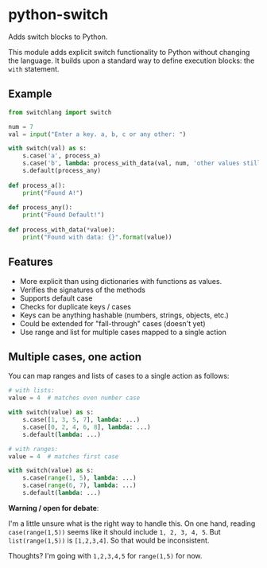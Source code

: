 # python-switch

Adds switch blocks to Python.

This module adds explicit switch functionality to Python 
without changing the language. It builds upon a standard
way to define execution blocks: the `with` statement.

## Example

```python
from switchlang import switch

num = 7
val = input("Enter a key. a, b, c or any other: ")

with switch(val) as s:
    s.case('a', process_a)
    s.case('b', lambda: process_with_data(val, num, 'other values still'))
    s.default(process_any)
    
def process_a():
    print("Found A!")
    
def process_any():
    print("Found Default!")
    
def process_with_data(*value):
    print("Found with data: {}".format(value))
``` 

## Features

* More explicit than using dictionaries with functions as values.
* Verifies the signatures of the methods
* Supports default case
* Checks for duplicate keys / cases
* Keys can be anything hashable (numbers, strings, objects, etc.)
* Could be extended for "fall-through" cases (doesn't yet)
* Use range and list for multiple cases mapped to a single action

## Multiple cases, one action

You can map ranges and lists of cases to a single action as follows:

```python
# with lists:
value = 4  # matches even number case

with switch(value) as s:
    s.case([1, 3, 5, 7], lambda: ...)
    s.case([0, 2, 4, 6, 8], lambda: ...)
    s.default(lambda: ...)
```

```python
# with ranges:
value = 4  # matches first case

with switch(value) as s:
    s.case(range(1, 5), lambda: ...)
    s.case(range(6, 7), lambda: ...)
    s.default(lambda: ...)
```

**Warning / open for debate**: 

I'm a little unsure what is the right way to handle this.
On one hand, reading `case(range(1,5))` seems like it should
include `1, 2, 3, 4, 5`. But `list(range(1,5))` is `[1,2,3,4]`. 
So that would be inconsistent.

Thoughts? I'm going with `1,2,3,4,5` for `range(1,5)` for now. 


